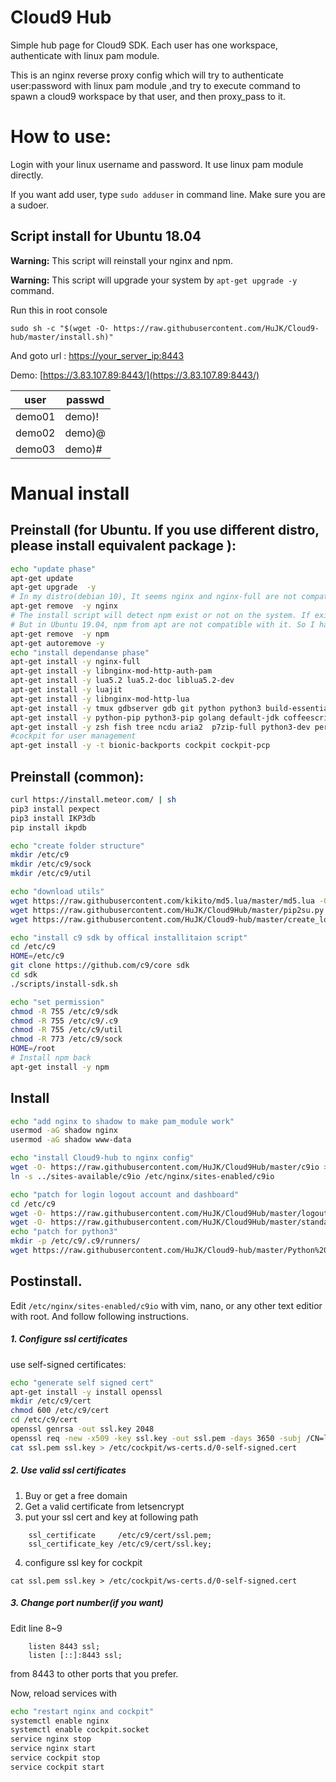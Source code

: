 # Cloud9 Hub
Simple hub page for Cloud9 SDK. Each user has one workspace, authenticate with linux pam module.

This is an nginx reverse proxy config which will try to authenticate user:password with linux pam module ,and try to execute command to spawn a cloud9 workspace by that user, and then proxy_pass to it.

# How to use:
Login with your linux username and password. It use linux pam module directly.

If you want add user, type ```sudo adduser``` in command line. Make sure you are a sudoer.

## Script install for Ubuntu 18.04
**Warning:** This script will reinstall your nginx and npm.

**Warning:** This script will upgrade your system by ```apt-get upgrade -y``` command.

Run this in root console

```sudo sh -c "$(wget -O- https://raw.githubusercontent.com/HuJK/Cloud9-hub/master/install.sh)"```

And goto url : [https://your_server_ip:8443](https://your_server_ip:8443)

Demo:
[https://3.83.107.89:8443/](https://3.83.107.89:8443/)

user|passwd
------|---------
demo01|demo)!
demo02|demo)@
demo03|demo)#

# Manual install 

## Preinstall (for Ubuntu. If you use different distro, please install equivalent package ): 
```bash
echo "update phase"
apt-get update
apt-get upgrade  -y
# In my distro(debian 10), It seems nginx and nginx-full are not compatible. I have to remove nginx than I can install nginx-full.
apt-get remove  -y nginx
# The install script will detect npm exist or not on the system. If exist, it will not use itself's npm
# But in Ubuntu 19.04, npm from apt are not compatible with it. So I have to remove first, and install back later.
apt-get remove  -y npm
apt-get autoremove -y
echo "install dependanse phase"
apt-get install -y nginx-full
apt-get install -y libnginx-mod-http-auth-pam
apt-get install -y lua5.2 lua5.2-doc liblua5.2-dev
apt-get install -y luajit
apt-get install -y libnginx-mod-http-lua
apt-get install -y tmux gdbserver gdb git python python3 build-essential wget libncurses-dev nodejs 
apt-get install -y python-pip python3-pip golang default-jdk coffeescript php-cli php-fpm ruby
apt-get install -y zsh fish tree ncdu aria2  p7zip-full python3-dev perl curl
#cockpit for user management
apt-get install -y -t bionic-backports cockpit cockpit-pcp
```
Preinstall (common):
--
```bash
curl https://install.meteor.com/ | sh
pip3 install pexpect
pip3 install IKP3db
pip install ikpdb

echo "create folder structure"
mkdir /etc/c9
mkdir /etc/c9/sock
mkdir /etc/c9/util

echo "download utils"
wget https://raw.githubusercontent.com/kikito/md5.lua/master/md5.lua -O /etc/c9/util/md5.lua
wget https://raw.githubusercontent.com/HuJK/Cloud9Hub/master/pip2su.py -O /etc/c9/util/pip2su.py
wget https://raw.githubusercontent.com/HuJK/Cloud9-hub/master/create_login.py -O /etc/c9/util/create_login.py

echo "install c9 sdk by offical installitaion script"
cd /etc/c9
HOME=/etc/c9
git clone https://github.com/c9/core sdk
cd sdk
./scripts/install-sdk.sh

echo "set permission"
chmod -R 755 /etc/c9/sdk
chmod -R 755 /etc/c9/.c9
chmod -R 755 /etc/c9/util
chmod -R 773 /etc/c9/sock
HOME=/root
# Install npm back
apt-get install -y npm
```

Install
--

```bash
echo "add nginx to shadow to make pam_module work"
usermod -aG shadow nginx
usermod -aG shadow www-data

echo "install Cloud9-hub to nginx config"
wget -O- https://raw.githubusercontent.com/HuJK/Cloud9Hub/master/c9io > /etc/nginx/sites-available/c9io
ln -s ../sites-available/c9io /etc/nginx/sites-enabled/c9io

echo "patch for login logout account and dashboard"
cd /etc/c9
wget -O- https://raw.githubusercontent.com/HuJK/Cloud9Hub/master/logout.patch | patch -p0
wget -O- https://raw.githubusercontent.com/HuJK/Cloud9Hub/master/standalone.patch | patch -p0
echo "patch for python3"
mkdir -p /etc/c9/.c9/runners/
wget https://raw.githubusercontent.com/HuJK/Cloud9-hub/master/Python%203.run -O "/etc/c9/.c9/runners/Python 3.run"
```

Postinstall.
--
Edit ```/etc/nginx/sites-enabled/c9io``` with vim, nano, or any other text editior with root. And follow following instructions.

##### 1. Configure ssl certificates

use self-signed certificates:
```bash
echo "generate self signed cert"
apt-get install -y install openssl
mkdir /etc/c9/cert
chmod 600 /etc/c9/cert
cd /etc/c9/cert
openssl genrsa -out ssl.key 2048
openssl req -new -x509 -key ssl.key -out ssl.pem -days 3650 -subj /CN=localhost
cat ssl.pem ssl.key > /etc/cockpit/ws-certs.d/0-self-signed.cert
```

##### 2. Use valid ssl certificates

1. Buy or get a free domain
2. Get a valid certificate from letsencrypt
3. put your ssl cert and key at following path
```
    ssl_certificate     /etc/c9/cert/ssl.pem;
    ssl_certificate_key /etc/c9/cert/ssl.key;
```
4. configure ssl key for cockpit
```
cat ssl.pem ssl.key > /etc/cockpit/ws-certs.d/0-self-signed.cert
```

##### 3. Change port number(if you want)
Edit line 8~9
```
    listen 8443 ssl;
    listen [::]:8443 ssl;
``` 
from 8443 to other ports that you prefer.

Now, reload services with 
```bash
echo "restart nginx and cockpit"
systemctl enable nginx
systemctl enable cockpit.socket
service nginx stop
service nginx start
service cockpit stop
service cockpit start
```
